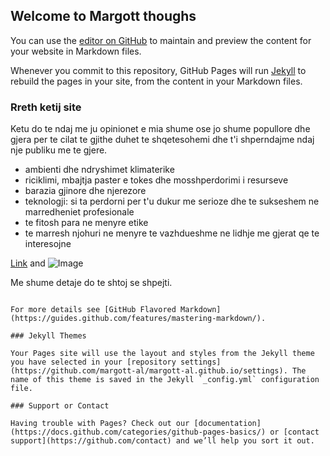 ## Welcome to Margott thoughs

You can use the [editor on GitHub](https://github.com/margott-al/margott-al.github.io/edit/master/index.md) to maintain and preview the content for your website in Markdown files.

Whenever you commit to this repository, GitHub Pages will run [Jekyll](https://jekyllrb.com/) to rebuild the pages in your site, from the content in your Markdown files.

### Rreth ketij site

Ketu do te ndaj me ju opinionet e mia shume ose jo shume popullore dhe gjera per te cilat te gjithe duhet te shqetesohemi dhe t'i shperndajme ndaj nje publiku me te gjere.

* ambienti dhe ndryshimet klimaterike
* riciklimi, mbajtja paster e tokes dhe mosshperdorimi i resurseve
* barazia gjinore dhe njerezore
* teknologji: si ta perdorni per t'u dukur me serioze dhe te sukseshem ne marredheniet profesionale
* te fitosh para ne menyre etike
* te marresh njohuri ne menyre te vazhdueshme ne lidhje me gjerat qe te interesojne


[Link](url) and ![Image](src)

Me shume detaje do te shtoj se shpejti. 
```

For more details see [GitHub Flavored Markdown](https://guides.github.com/features/mastering-markdown/).

### Jekyll Themes

Your Pages site will use the layout and styles from the Jekyll theme you have selected in your [repository settings](https://github.com/margott-al/margott-al.github.io/settings). The name of this theme is saved in the Jekyll `_config.yml` configuration file.

### Support or Contact

Having trouble with Pages? Check out our [documentation](https://docs.github.com/categories/github-pages-basics/) or [contact support](https://github.com/contact) and we’ll help you sort it out.
